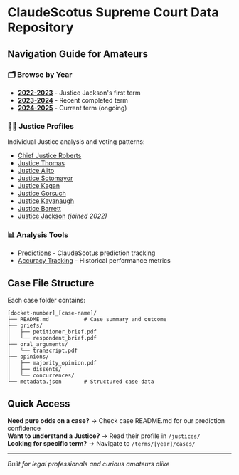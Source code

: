 # ClaudeScotus Supreme Court Data Repository

## Navigation Guide for Amateurs

### 🗂️ **Browse by Year**
- **[2022-2023](terms/2022-2023/)** - Justice Jackson's first term
- **[2023-2024](terms/2023-2024/)** - Recent completed term  
- **[2024-2025](terms/2024-2025/)** - Current term (ongoing)

### 👨‍⚖️ **Justice Profiles**
Individual Justice analysis and voting patterns:
- [Chief Justice Roberts](justices/roberts.md)
- [Justice Thomas](justices/thomas.md)
- [Justice Alito](justices/alito.md)
- [Justice Sotomayor](justices/sotomayor.md)
- [Justice Kagan](justices/kagan.md)
- [Justice Gorsuch](justices/gorsuch.md)
- [Justice Kavanaugh](justices/kavanaugh.md)
- [Justice Barrett](justices/barrett.md)
- [Justice Jackson](justices/jackson.md) *(joined 2022)*

### 📊 **Analysis Tools**
- [Predictions](analysis/predictions/) - ClaudeScotus prediction tracking
- [Accuracy Tracking](analysis/accuracy_tracking/) - Historical performance metrics

## Case File Structure

Each case folder contains:
```
[docket-number]_[case-name]/
├── README.md           # Case summary and outcome
├── briefs/
│   ├── petitioner_brief.pdf
│   └── respondent_brief.pdf
├── oral_arguments/
│   └── transcript.pdf
├── opinions/
│   ├── majority_opinion.pdf
│   ├── dissents/
│   └── concurrences/
└── metadata.json       # Structured case data
```

## Quick Access

**Need pure odds on a case?** → Check case README.md for our prediction confidence  
**Want to understand a Justice?** → Read their profile in `/justices/`  
**Looking for specific term?** → Navigate to `/terms/[year]/cases/`

---
*Built for legal professionals and curious amateurs alike*